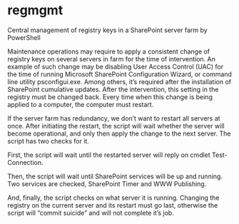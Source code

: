 # regmgmt
Central management of registry keys in a SharePoint server farm by PowerShell

Maintenance operations may require to apply a consistent change of registry keys on several servers in farm for the time of intervention. An example of such change may be disabling User Access Control (UAC) for the time of running Microsoft SharePoint Configuration Wizard, or command line utility psconfigui.exe. Among others, it’s required after the installation of SharePoint cumulative updates. After the intervention, this setting in the registry must be changed back. Every time when this change is being applied to a computer, the computer must restart. 

If the server farm has redundancy, we don’t want to restart all servers at once. After initiating the restart, the script will wait whether the server will become operational, and only then apply the change to the next server. The script has two checks for it. 

First, the script will wait until the restarted server will reply on cmdlet Test-Connection. 

Then, the script will wait until SharePoint services will be up and running. Two services are checked, SharePoint Timer and WWW Publishing. 

And, finally, the script checks on what server it is running. Changing the registry on the current server and its restart must go last, otherwise the script will “commit suicide” and will not complete it’s job. 

